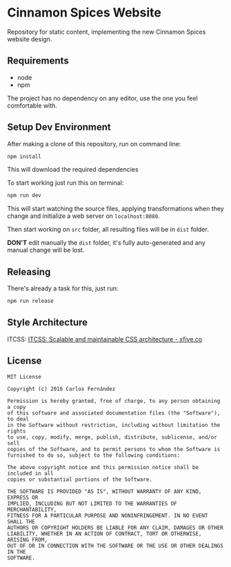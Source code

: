 # Cinnamon Spices Website #

Repository for static content, implementing the new Cinnamon Spices
website design.

## Requirements ##

 - node
 - npm

The project has no dependency on any editor, use the one you feel
comfortable with.

## Setup Dev Environment ##

After making a clone of this repository, run on command line:
```bash
npm install
```
This will download the required dependencies

To start working just run this on terminal:
```bash
npm run dev
```
This will start watching the source files, applying transformations
when they change and initialize a web server on `localhost:8080`.

Then start working on `src` folder, all resulting files will be in `dist`
folder.

__DON'T__ edit manually the `dist` folder, it's fully auto-generated and
any manual change will be lost.

## Releasing ##

There's already a task for this, just run:
```bash
npm run release
```

## Style Architecture ##

ITCSS: [ITCSS: Scalable and maintainable CSS architecture - xfive.co](https://www.xfive.co/blog/itcss-scalable-maintainable-css-architecture/)

## License ##
```
MIT License

Copyright (c) 2016 Carlos Fernández

Permission is hereby granted, free of charge, to any person obtaining a copy
of this software and associated documentation files (the "Software"), to deal
in the Software without restriction, including without limitation the rights
to use, copy, modify, merge, publish, distribute, sublicense, and/or sell
copies of the Software, and to permit persons to whom the Software is
furnished to do so, subject to the following conditions:

The above copyright notice and this permission notice shall be included in all
copies or substantial portions of the Software.

THE SOFTWARE IS PROVIDED "AS IS", WITHOUT WARRANTY OF ANY KIND, EXPRESS OR
IMPLIED, INCLUDING BUT NOT LIMITED TO THE WARRANTIES OF MERCHANTABILITY,
FITNESS FOR A PARTICULAR PURPOSE AND NONINFRINGEMENT. IN NO EVENT SHALL THE
AUTHORS OR COPYRIGHT HOLDERS BE LIABLE FOR ANY CLAIM, DAMAGES OR OTHER
LIABILITY, WHETHER IN AN ACTION OF CONTRACT, TORT OR OTHERWISE, ARISING FROM,
OUT OF OR IN CONNECTION WITH THE SOFTWARE OR THE USE OR OTHER DEALINGS IN THE
SOFTWARE.
```